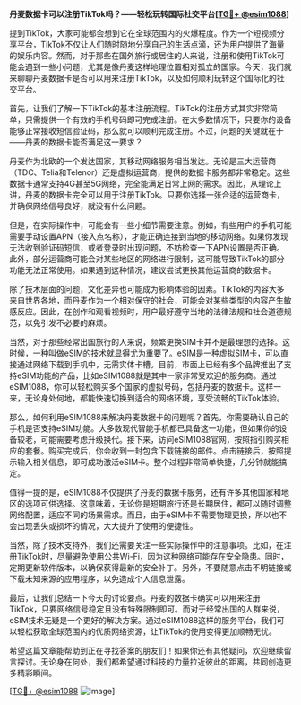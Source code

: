 **丹麦数据卡可以注册TikTok吗？——轻松玩转国际社交平台[[TG💪+ @esim1088](https://t.me/s/esim1088)]**

提到TikTok，大家可能都会想到它在全球范围内的火爆程度。作为一个短视频分享平台，TikTok不仅让人们随时随地分享自己的生活点滴，还为用户提供了海量的娱乐内容。然而，对于那些在国外旅行或居住的人来说，注册和使用TikTok可能会遇到一些小问题，尤其是像丹麦这样地理位置相对孤立的国家。今天，我们就来聊聊丹麦数据卡是否可以用来注册TikTok，以及如何顺利玩转这个国际化的社交平台。

首先，让我们了解一下TikTok的基本注册流程。TikTok的注册方式其实非常简单，只需提供一个有效的手机号码即可完成注册。在大多数情况下，只要你的设备能够正常接收短信验证码，那么就可以顺利完成注册。不过，问题的关键就在于——丹麦的数据卡能否满足这一要求？

丹麦作为北欧的一个发达国家，其移动网络服务相当发达。无论是三大运营商（TDC、Telia和Telenor）还是虚拟运营商，提供的数据卡服务都非常稳定。这些数据卡通常支持4G甚至5G网络，完全能满足日常上网的需求。因此，从理论上讲，丹麦的数据卡完全可以用于注册TikTok。只要你选择一张合适的运营商卡，并确保网络信号良好，就没有什么问题。

但是，在实际操作中，可能会有一些小细节需要注意。例如，有些用户的手机可能需要手动设置APN（接入点名称），才能正确连接到当地的移动网络。如果你发现无法收到验证码短信，或者登录时出现问题，不妨检查一下APN设置是否正确。此外，部分运营商可能会对某些地区的网络进行限制，这可能导致TikTok的部分功能无法正常使用。如果遇到这种情况，建议尝试更换其他运营商的数据卡。

除了技术层面的问题，文化差异也可能成为影响体验的因素。TikTok的内容大多来自世界各地，而丹麦作为一个相对保守的社会，可能会对某些类型的内容产生敏感反应。因此，在创作和观看视频时，用户最好遵守当地的法律法规和社会道德规范，以免引发不必要的麻烦。

当然，对于那些经常出国旅行的人来说，频繁更换SIM卡并不是最理想的选择。这时候，一种叫做eSIM的技术就显得尤为重要了。eSIM是一种虚拟SIM卡，可以直接通过网络下载到手机中，无需实体卡槽。目前，市面上已经有多个品牌推出了支持eSIM功能的产品，比如eSIM1088就是其中一家非常受欢迎的服务商。通过eSIM1088，你可以轻松购买多个国家的虚拟号码，包括丹麦的数据卡。这样一来，无论身处何地，都能快速切换到适合的网络环境，享受流畅的TikTok体验。

那么，如何利用eSIM1088来解决丹麦数据卡的问题呢？首先，你需要确认自己的手机是否支持eSIM功能。大多数现代智能手机都已具备这一功能，但如果你的设备较老，可能需要考虑升级换代。接下来，访问eSIM1088官网，按照指引购买相应的套餐。购买完成后，你会收到一封包含下载链接的邮件。点击链接后，按照提示输入相关信息，即可成功激活eSIM卡。整个过程非常简单快捷，几分钟就能搞定。

值得一提的是，eSIM1088不仅提供了丹麦的数据卡服务，还有许多其他国家和地区的选项可供选择。这意味着，无论你是短期旅行还是长期居住，都可以随时调整网络配置，适应不同的场景需求。而且，由于eSIM卡不需要物理更换，所以也不会出现丢失或损坏的情况，大大提升了使用的便捷性。

当然，除了技术支持外，我们还需要关注一些实际操作中的注意事项。比如，在注册TikTok时，尽量避免使用公共Wi-Fi，因为这种网络可能存在安全隐患。同时，定期更新软件版本，以确保获得最新的安全补丁。另外，不要随意点击不明链接或下载未知来源的应用程序，以免造成个人信息泄露。

最后，让我们总结一下今天的讨论要点。丹麦的数据卡确实可以用来注册TikTok，只要网络信号稳定且没有特殊限制即可。而对于经常出国的人群来说，eSIM技术无疑是一个更好的解决方案。通过eSIM1088这样的服务平台，我们可以轻松获取全球范围内的优质网络资源，让TikTok的使用变得更加顺畅无忧。

希望这篇文章能帮助到正在寻找答案的朋友们！如果你还有其他疑问，欢迎继续留言探讨。无论身在何处，我们都希望通过科技的力量拉近彼此的距离，共同创造更多精彩瞬间。

[[TG💪+ @esim1088](https://t.me/s/esim1088) ![Image](https://i.postimg.cc/4NQfJmqS/Snipaste-2025-05-13-00-14-12.png)]